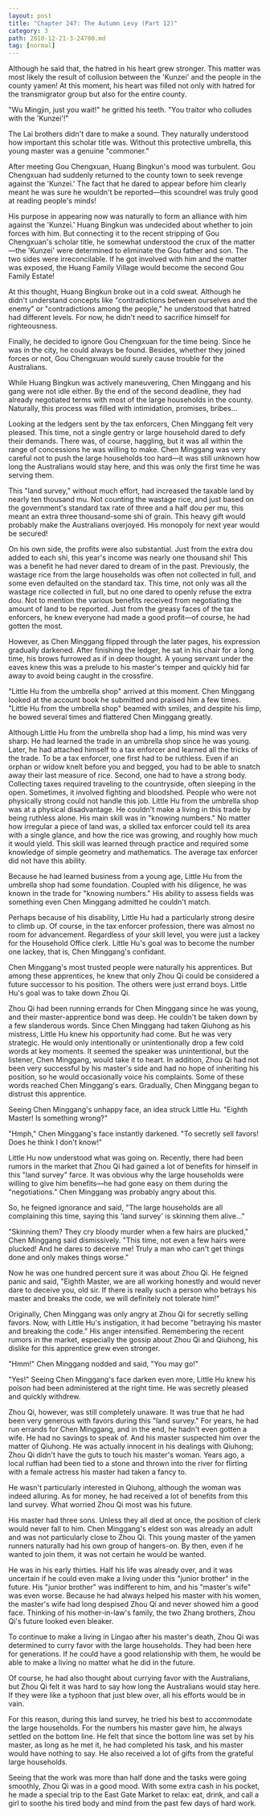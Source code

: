 ```yaml
---
layout: post
title: "Chapter 247: The Autumn Levy (Part 12)"
category: 3
path: 2010-12-21-3-24700.md
tag: [normal]
---
```


Although he said that, the hatred in his heart grew stronger. This matter was most likely the result of collusion between the 'Kunzei' and the people in the county yamen! At this moment, his heart was filled not only with hatred for the transmigrator group but also for the entire county.

"Wu Mingjin, just you wait!" he gritted his teeth. "You traitor who colludes with the 'Kunzei'!"

The Lai brothers didn't dare to make a sound. They naturally understood how important this scholar title was. Without this protective umbrella, this young master was a genuine "commoner."

After meeting Gou Chengxuan, Huang Bingkun's mood was turbulent. Gou Chengxuan had suddenly returned to the county town to seek revenge against the 'Kunzei.' The fact that he dared to appear before him clearly meant he was sure he wouldn't be reported—this scoundrel was truly good at reading people's minds!

His purpose in appearing now was naturally to form an alliance with him against the 'Kunzei.' Huang Bingkun was undecided about whether to join forces with him. But connecting it to the recent stripping of Gou Chengxuan's scholar title, he somewhat understood the crux of the matter—the 'Kunzei' were determined to eliminate the Gou father and son. The two sides were irreconcilable. If he got involved with him and the matter was exposed, the Huang Family Village would become the second Gou Family Estate!

At this thought, Huang Bingkun broke out in a cold sweat. Although he didn't understand concepts like "contradictions between ourselves and the enemy" or "contradictions among the people," he understood that hatred had different levels. For now, he didn't need to sacrifice himself for righteousness.

Finally, he decided to ignore Gou Chengxuan for the time being. Since he was in the city, he could always be found. Besides, whether they joined forces or not, Gou Chengxuan would surely cause trouble for the Australians.

While Huang Bingkun was actively maneuvering, Chen Minggang and his gang were not idle either. By the end of the second deadline, they had already negotiated terms with most of the large households in the county. Naturally, this process was filled with intimidation, promises, bribes...

Looking at the ledgers sent by the tax enforcers, Chen Minggang felt very pleased. This time, not a single gentry or large household dared to defy their demands. There was, of course, haggling, but it was all within the range of concessions he was willing to make. Chen Minggang was very careful not to push the large households too hard—it was still unknown how long the Australians would stay here, and this was only the first time he was serving them.

This "land survey," without much effort, had increased the taxable land by nearly ten thousand mu. Not counting the wastage rice, and just based on the government's standard tax rate of three and a half dou per mu, this meant an extra three thousand-some shi of grain. This heavy gift would probably make the Australians overjoyed. His monopoly for next year would be secured!

On his own side, the profits were also substantial. Just from the extra dou added to each shi, this year's income was nearly one thousand shi! This was a benefit he had never dared to dream of in the past. Previously, the wastage rice from the large households was often not collected in full, and some even defaulted on the standard tax. This time, not only was all the wastage rice collected in full, but no one dared to openly refuse the extra dou. Not to mention the various benefits received from negotiating the amount of land to be reported. Just from the greasy faces of the tax enforcers, he knew everyone had made a good profit—of course, he had gotten the most.

However, as Chen Minggang flipped through the later pages, his expression gradually darkened. After finishing the ledger, he sat in his chair for a long time, his brows furrowed as if in deep thought. A young servant under the eaves knew this was a prelude to his master's temper and quickly hid far away to avoid being caught in the crossfire.

"Little Hu from the umbrella shop" arrived at this moment. Chen Minggang looked at the account book he submitted and praised him a few times. "Little Hu from the umbrella shop" beamed with smiles, and despite his limp, he bowed several times and flattered Chen Minggang greatly.

Although Little Hu from the umbrella shop had a limp, his mind was very sharp. He had learned the trade in an umbrella shop since he was young. Later, he had attached himself to a tax enforcer and learned all the tricks of the trade. To be a tax enforcer, one first had to be ruthless. Even if an orphan or widow knelt before you and begged, you had to be able to snatch away their last measure of rice. Second, one had to have a strong body. Collecting taxes required traveling to the countryside, often sleeping in the open. Sometimes, it involved fighting and bloodshed. People who were not physically strong could not handle this job. Little Hu from the umbrella shop was at a physical disadvantage. He couldn't make a living in this trade by being ruthless alone. His main skill was in "knowing numbers." No matter how irregular a piece of land was, a skilled tax enforcer could tell its area with a single glance, and how the rice was growing, and roughly how much it would yield. This skill was learned through practice and required some knowledge of simple geometry and mathematics. The average tax enforcer did not have this ability.

Because he had learned business from a young age, Little Hu from the umbrella shop had some foundation. Coupled with his diligence, he was known in the trade for "knowing numbers." His ability to assess fields was something even Chen Minggang admitted he couldn't match.

Perhaps because of his disability, Little Hu had a particularly strong desire to climb up. Of course, in the tax enforcer profession, there was almost no room for advancement. Regardless of your skill level, you were just a lackey for the Household Office clerk. Little Hu's goal was to become the number one lackey, that is, Chen Minggang's confidant.

Chen Minggang's most trusted people were naturally his apprentices. But among these apprentices, he knew that only Zhou Qi could be considered a future successor to his position. The others were just errand boys. Little Hu's goal was to take down Zhou Qi.

Zhou Qi had been running errands for Chen Minggang since he was young, and their master-apprentice bond was deep. He couldn't be taken down by a few slanderous words. Since Chen Minggang had taken Qiuhong as his mistress, Little Hu knew his opportunity had come. But he was very strategic. He would only intentionally or unintentionally drop a few cold words at key moments. It seemed the speaker was unintentional, but the listener, Chen Minggang, would take it to heart. In addition, Zhou Qi had not been very successful by his master's side and had no hope of inheriting his position, so he would occasionally voice his complaints. Some of these words reached Chen Minggang's ears. Gradually, Chen Minggang began to distrust this apprentice.

Seeing Chen Minggang's unhappy face, an idea struck Little Hu. "Eighth Master! Is something wrong?"

"Hmph," Chen Minggang's face instantly darkened. "To secretly sell favors! Does he think I don't know!"

Little Hu now understood what was going on. Recently, there had been rumors in the market that Zhou Qi had gained a lot of benefits for himself in this "land survey" farce. It was obvious why the large households were willing to give him benefits—he had gone easy on them during the "negotiations." Chen Minggang was probably angry about this.

So, he feigned ignorance and said, "The large households are all complaining this time, saying this 'land survey' is skinning them alive..."

"Skinning them? They cry bloody murder when a few hairs are plucked," Chen Minggang said dismissively. "This time, not even a few hairs were plucked! And he dares to deceive me! Truly a man who can't get things done and only makes things worse."

Now he was one hundred percent sure it was about Zhou Qi. He feigned panic and said, "Eighth Master, we are all working honestly and would never dare to deceive you, old sir. If there is really such a person who betrays his master and breaks the code, we will definitely not tolerate him!"

Originally, Chen Minggang was only angry at Zhou Qi for secretly selling favors. Now, with Little Hu's instigation, it had become "betraying his master and breaking the code." His anger intensified. Remembering the recent rumors in the market, especially the gossip about Zhou Qi and Qiuhong, his dislike for this apprentice grew even stronger.

"Hmm!" Chen Minggang nodded and said, "You may go!"

"Yes!" Seeing Chen Minggang's face darken even more, Little Hu knew his poison had been administered at the right time. He was secretly pleased and quickly withdrew.

Zhou Qi, however, was still completely unaware. It was true that he had been very generous with favors during this "land survey." For years, he had run errands for Chen Minggang, and in the end, he hadn't even gotten a wife. He had no savings to speak of. And his master suspected him over the matter of Qiuhong. He was actually innocent in his dealings with Qiuhong; Zhou Qi didn't have the guts to touch his master's woman. Years ago, a local ruffian had been tied to a stone and thrown into the river for flirting with a female actress his master had taken a fancy to.

He wasn't particularly interested in Qiuhong, although the woman was indeed alluring. As for money, he had received a lot of benefits from this land survey. What worried Zhou Qi most was his future.

His master had three sons. Unless they all died at once, the position of clerk would never fall to him. Chen Minggang's eldest son was already an adult and was not particularly close to Zhou Qi. This young master of the yamen runners naturally had his own group of hangers-on. By then, even if he wanted to join them, it was not certain he would be wanted.

He was in his early thirties. Half his life was already over, and it was uncertain if he could even make a living under this "junior brother" in the future. His "junior brother" was indifferent to him, and his "master's wife" was even worse. Because he had always helped his master with his women, the master's wife had long despised Zhou Qi and never showed him a good face. Thinking of his mother-in-law's family, the two Zhang brothers, Zhou Qi's future looked even bleaker.

To continue to make a living in Lingao after his master's death, Zhou Qi was determined to curry favor with the large households. They had been here for generations. If he could have a good relationship with them, he would be able to make a living no matter what he did in the future.

Of course, he had also thought about currying favor with the Australians, but Zhou Qi felt it was hard to say how long the Australians would stay here. If they were like a typhoon that just blew over, all his efforts would be in vain.

For this reason, during this land survey, he tried his best to accommodate the large households. For the numbers his master gave him, he always settled on the bottom line. He felt that since the bottom line was set by his master, as long as he met it, he had completed his task, and his master would have nothing to say. He also received a lot of gifts from the grateful large households.

Seeing that the work was more than half done and the tasks were going smoothly, Zhou Qi was in a good mood. With some extra cash in his pocket, he made a special trip to the East Gate Market to relax: eat, drink, and call a girl to soothe his tired body and mind from the past few days of hard work.